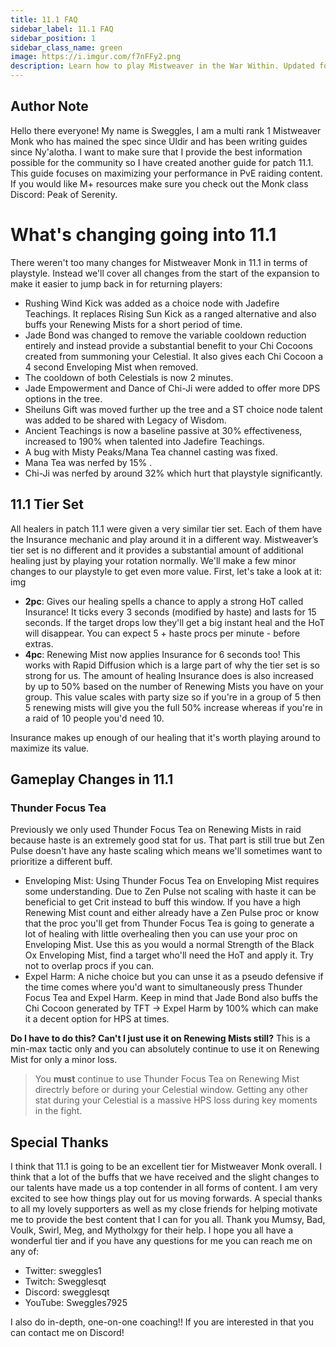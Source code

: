 ```yaml
---
title: 11.1 FAQ
sidebar_label: 11.1 FAQ
sidebar_position: 1
sidebar_class_name: green
image: https://i.imgur.com/f7nFFy2.png
description: Learn how to play Mistweaver in the War Within. Updated for 11.1.
---
```


## Author Note

Hello there everyone! My name is Sweggles, I am a multi rank 1 Mistweaver Monk who has mained the spec since Uldir and has been writing guides since Ny'alotha. I want to make sure that I provide the best information possible for the community so I have created another guide for patch 11.1. This guide focuses on maximizing your performance in PvE raiding content. If you would like M+ resources make sure you check out the Monk class Discord: Peak of Serenity. 

# What's changing going into 11.1
There weren't too many changes for Mistweaver Monk in 11.1 in terms of playstyle. Instead we'll cover all changes from the start of the expansion to make it easier to jump back in for returning players:


- <WH>Rushing Wind Kick</WH> was added as a choice node with Jadefire Teachings. It replaces <WH>Rising Sun Kick</WH> as a ranged alternative and also buffs your <WH>Renewing Mist</WH>s for a short period of time. 
- <WH>Jade Bond</WH> was changed to remove the variable cooldown reduction entirely and instead provide a substantial benefit to your <WH>Chi Cocoon</WH>s created from summoning your Celestial. It also gives each <WH>Chi Cocoon</WH> a 4 second <WH>Enveloping Mist</WH> when removed. 
- The cooldown of both Celestials is now 2 minutes.
- <WH>Jade Empowerment</WH> and <WH>Dance of Chi-Ji</WH> were added to offer more DPS options in the tree. 
- <WH>Sheiluns Gift</WH> was moved further up the tree and a ST choice node talent was added to be shared with Legacy of Wisdom.
- <WH>Ancient Teachings</WH> is now a baseline passive at 30% effectiveness, increased to 190% when talented into Jadefire Teachings. 
- A bug with <WH>Misty Peaks</WH>/<WH>Mana Tea</WH> channel casting was fixed.
- <WH>Mana Tea</WH> was nerfed by 15% .
- Chi-Ji was nerfed by around 32% which hurt that playstyle significantly.

## 11.1 Tier Set
All healers in patch 11.1 were given a very similar tier set. Each of them have the <WH>Insurance</WH> mechanic and play around it in a different way. Mistweaver’s tier set is no different and it provides a substantial amount of additional healing just by playing your rotation normally. We'll make a few minor changes to our playstyle to get even more value. First, let's take a look at it: 
img
- **2pc**: Gives our healing spells a chance to apply a strong HoT called <WH>Insurance</WH>! It ticks every 3 seconds (modified by haste) and lasts for 15 seconds. If the target drops low they'll get a big instant heal and the HoT will disappear. You can expect 5 + haste procs per minute - before extras.
- **4pc**: <WH>Renewing Mist</WH> now applies <WH>Insurance</WH> for 6 seconds too! This works with <WH>Rapid Diffusion</WH> which is a large part of why the tier set is so strong for us. The amount of healing <WH>Insurance</WH> does is also increased by up to 50% based on the number of <WH>Renewing Mist</WH>s you have on your group. This value scales with party size so if you're in a group of 5 then 5 renewing mists will give you the full 50% increase whereas if you're in a raid of 10 people you'd need 10.

<WH>Insurance</WH> makes up enough of our healing that it's worth playing around to maximize its value.

## Gameplay Changes in 11.1

### Thunder Focus Tea

Previously we only used <WH>Thunder Focus Tea</WH> on <WH>Renewing Mist</WH>s in raid because haste is an extremely good stat for us. That part is still true but <WH>Zen Pulse</WH> doesn't have any haste scaling which means we'll sometimes want to prioritize a different buff.
- <WH>Enveloping Mist</WH>: Using <WH>Thunder Focus Tea</WH> on <WH>Enveloping Mist</WH> requires some understanding. Due to <WH>Zen Pulse</WH> not scaling with haste it can be beneficial to get Crit instead to buff this window. If you have a high <WH>Renewing Mist</WH> count and either already have a <WH>Zen Pulse</WH> proc or know that the proc you'll get from <WH>Thunder Focus Tea</WH> is going to generate a lot of healing with little overhealing then you can use your proc on <WH>Enveloping Mist</WH>. Use this as you would a normal <WH>Strength of the Black Ox</WH> <WH>Enveloping Mist</WH>, find a target who'll need the HoT and apply it. Try not to overlap procs if you can.
- <WH>Expel Harm</WH>: A niche choice but you can unse it as a pseudo defensive if the time comes where you'd want to simultaneously press <WH>Thunder Focus Tea</WH> and <WH>Expel Harm</WH>. Keep in mind that <WH>Jade Bond</WH> also buffs the <WH>Chi Cocoon</WH> generated by TFT -> <WH>Expel Harm</WH> by 100% which can make it a decent option for HPS at times.

**Do I have to do this? Can't I just use it on <WH>Renewing Mist</WH>s still?**
This is a min-max tactic only and you can absolutely continue to use it on <WH>Renewing Mist</WH> for only a minor loss.

> You **must** continue to use <WH>Thunder Focus Tea</WH> on <WH>Renewing Mist</WH> directrly before or during your Celestial window. Getting any other stat during your Celestial is a massive HPS loss during key moments in the fight.


## Special Thanks

I think that 11.1 is going to be an excellent tier for Mistweaver Monk overall. I think that a lot of the buffs that we have received and the slight changes to our talents have made us a top contender in all forms of content. I am very excited to see how things play out for us moving forwards. A special thanks to all my lovely supporters as well as my close friends for helping motivate me to provide the best content that I can for you all. Thank you Mumsy, Bad, Voulk, Swirl, Meg, and Mytholxgy for their help. I hope you all have a wonderful tier and if you have any questions for me you can reach me on any of:
- Twitter: sweggles1
- Twitch: Swegglesqt 
- Discord: swegglesqt 
- YouTube: Sweggles7925

I also do in-depth, one-on-one coaching!! If you are interested in that you can contact me on Discord! 

